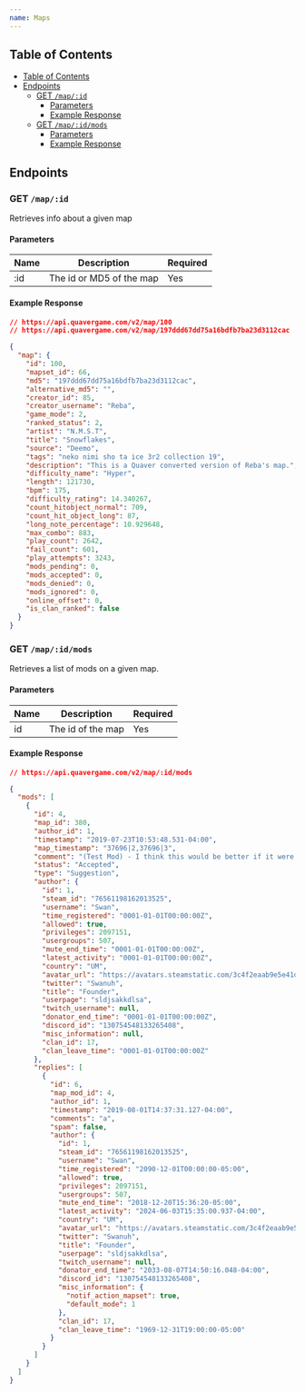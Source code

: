 ```yaml
---
name: Maps
---
```


## Table of Contents

- [Table of Contents](#table-of-contents)
- [Endpoints](#endpoints)
    - [GET `/map/:id`](#get-%2Fmap%2F%3Aid)
        - [Parameters](#parameters)
        - [Example Response](#example-response)
  - [GET `/map/:id/mods`](#get-%2Fmap%2F%3Aid%2Fmods)
      - [Parameters](#parameters-1)
      - [Example Response](#example-response-1)
    
## Endpoints


### GET `/map/:id`

Retrieves info about a given map

#### Parameters

| Name | Description              | Required |
|------|--------------------------|----------|
| :id  | The id or MD5 of the map | Yes      |

#### Example Response

```json
// https://api.quavergame.com/v2/map/100
// https://api.quavergame.com/v2/map/197ddd67dd75a16bdfb7ba23d3112cac

{
  "map": {
    "id": 100,
    "mapset_id": 66,
    "md5": "197ddd67dd75a16bdfb7ba23d3112cac",
    "alternative_md5": "",
    "creator_id": 85,
    "creator_username": "Reba",
    "game_mode": 2,
    "ranked_status": 2,
    "artist": "N.M.S.T",
    "title": "Snowflakes",
    "source": "Deemo",
    "tags": "neko nimi sho ta ice 3r2 collection 19",
    "description": "This is a Quaver converted version of Reba's map.",
    "difficulty_name": "Hyper",
    "length": 121730,
    "bpm": 175,
    "difficulty_rating": 14.340267,
    "count_hitobject_normal": 709,
    "count_hit_object_long": 87,
    "long_note_percentage": 10.929648,
    "max_combo": 883,
    "play_count": 2642,
    "fail_count": 601,
    "play_attempts": 3243,
    "mods_pending": 0,
    "mods_accepted": 0,
    "mods_denied": 0,
    "mods_ignored": 0,
    "online_offset": 0,
    "is_clan_ranked": false
  }
}
```

### GET `/map/:id/mods`

Retrieves a list of mods on a given map.

#### Parameters

| Name | Description       | Required |
|------|-------------------|----------|
| id   | The id of the map | Yes      |

#### Example Response

```json
// https://api.quavergame.com/v2/map/:id/mods

{
  "mods": [
    {
      "id": 4,
      "map_id": 380,
      "author_id": 1,
      "timestamp": "2019-07-23T10:53:48.531-04:00",
      "map_timestamp": "37696|2,37696|3",
      "comment": "(Test Mod) - I think this would be better if it were placed on lanes 1 and 2 instead of 2 and 3.",
      "status": "Accepted",
      "type": "Suggestion",
      "author": {
        "id": 1,
        "steam_id": "76561198162013525",
        "username": "Swan",
        "time_registered": "0001-01-01T00:00:00Z",
        "allowed": true,
        "privileges": 2097151,
        "usergroups": 507,
        "mute_end_time": "0001-01-01T00:00:00Z",
        "latest_activity": "0001-01-01T00:00:00Z",
        "country": "UM",
        "avatar_url": "https://avatars.steamstatic.com/3c4f2eaab9e5e41dfb1706d21d654a81e525972a_full.jpg",
        "twitter": "Swanuh",
        "title": "Founder",
        "userpage": "sldjsakkdlsa",
        "twitch_username": null,
        "donator_end_time": "0001-01-01T00:00:00Z",
        "discord_id": "130754548133265408",
        "misc_information": null,
        "clan_id": 17,
        "clan_leave_time": "0001-01-01T00:00:00Z"
      },
      "replies": [
        {
          "id": 6,
          "map_mod_id": 4,
          "author_id": 1,
          "timestamp": "2019-08-01T14:37:31.127-04:00",
          "comments": "a",
          "spam": false,
          "author": {
            "id": 1,
            "steam_id": "76561198162013525",
            "username": "Swan",
            "time_registered": "2090-12-01T00:00:00-05:00",
            "allowed": true,
            "privileges": 2097151,
            "usergroups": 507,
            "mute_end_time": "2018-12-20T15:36:20-05:00",
            "latest_activity": "2024-06-03T15:35:00.937-04:00",
            "country": "UM",
            "avatar_url": "https://avatars.steamstatic.com/3c4f2eaab9e5e41dfb1706d21d654a81e525972a_full.jpg",
            "twitter": "Swanuh",
            "title": "Founder",
            "userpage": "sldjsakkdlsa",
            "twitch_username": null,
            "donator_end_time": "2033-08-07T14:50:16.048-04:00",
            "discord_id": "130754548133265408",
            "misc_information": {
              "notif_action_mapset": true,
              "default_mode": 1
            },
            "clan_id": 17,
            "clan_leave_time": "1969-12-31T19:00:00-05:00"
          }
        }
      ]
    }
  ]
}
```